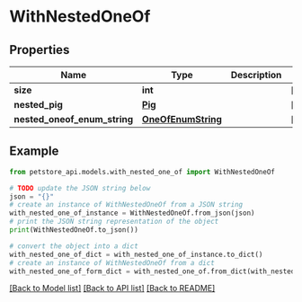 # WithNestedOneOf


## Properties

Name | Type | Description | Notes
------------ | ------------- | ------------- | -------------
**size** | **int** |  | [optional] 
**nested_pig** | [**Pig**](Pig.md) |  | [optional] 
**nested_oneof_enum_string** | [**OneOfEnumString**](OneOfEnumString.md) |  | [optional] 

## Example

```python
from petstore_api.models.with_nested_one_of import WithNestedOneOf

# TODO update the JSON string below
json = "{}"
# create an instance of WithNestedOneOf from a JSON string
with_nested_one_of_instance = WithNestedOneOf.from_json(json)
# print the JSON string representation of the object
print(WithNestedOneOf.to_json())

# convert the object into a dict
with_nested_one_of_dict = with_nested_one_of_instance.to_dict()
# create an instance of WithNestedOneOf from a dict
with_nested_one_of_form_dict = with_nested_one_of.from_dict(with_nested_one_of_dict)
```
[[Back to Model list]](../README.md#documentation-for-models) [[Back to API list]](../README.md#documentation-for-api-endpoints) [[Back to README]](../README.md)


